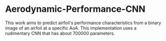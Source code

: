 # Aerodynamic-Performance-CNN
This work aims to predict airfoil's performance characteristics from a binary image of an airfoil at a specific AoA. This implementation uses a rudimentary CNN that has about 700000 parameters.
